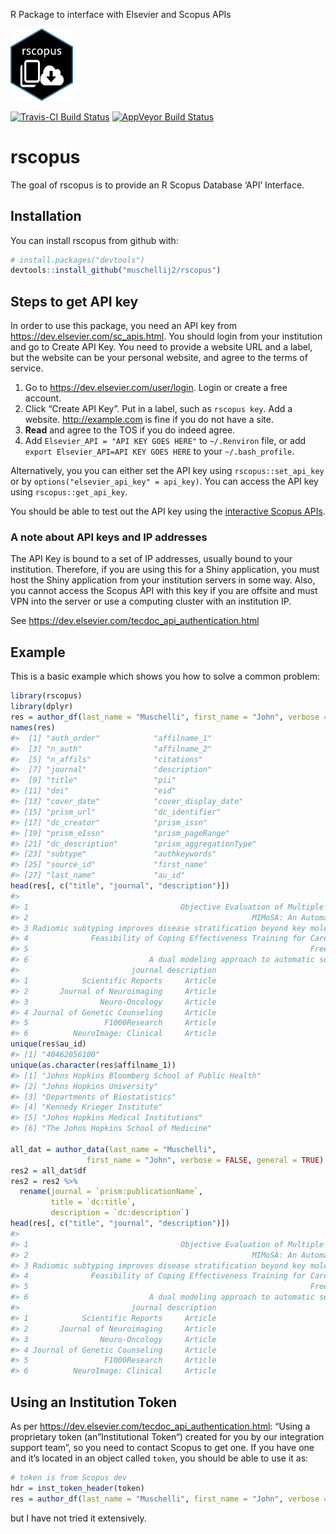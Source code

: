 
<!-- README.md is generated from README.Rmd. Please edit that file -->

R Package to interface with Elsevier and Scopus APIs

<!-- ![Sticker](sticker.png) -->

<img src="sticker.png" width="100">

[![Travis-CI Build
Status](https://travis-ci.org/muschellij2/rscopus.svg?branch=master)](https://travis-ci.org/muschellij2/rscopus)
[![AppVeyor Build
Status](https://ci.appveyor.com/api/projects/status/github/muschellij2/rscopus?branch=master&svg=true)](https://ci.appveyor.com/project/muschellij2/rscopus)

# rscopus

The goal of rscopus is to provide an R Scopus Database ‘API’ Interface.

## Installation

You can install rscopus from github with:

``` r
# install.packages("devtools")
devtools::install_github("muschellij2/rscopus")
```

## Steps to get API key

In order to use this package, you need an API key from
<https://dev.elsevier.com/sc_apis.html>. You should login from your
institution and go to Create API Key. You need to provide a website URL
and a label, but the website can be your personal website, and agree to
the terms of service.

1.  Go to <https://dev.elsevier.com/user/login>. Login or create a free
    account.
2.  Click “Create API Key”. Put in a label, such as `rscopus key`. Add a
    website. <http://example.com> is fine if you do not have a site.
3.  **Read** and agree to the TOS if you do indeed agree.
4.  Add `Elsevier_API = "API KEY GOES HERE"` to `~/.Renviron` file, or
    add `export Elsevier_API=API KEY GOES HERE` to your
    `~/.bash_profile`.

Alternatively, you you can either set the API key using
`rscopus::set_api_key` or by `options("elsevier_api_key" = api_key)`.
You can access the API key using `rscopus::get_api_key`.

You should be able to test out the API key using the [interactive Scopus
APIs](https://dev.elsevier.com/scopus.html).

### A note about API keys and IP addresses

The API Key is bound to a set of IP addresses, usually bound to your
institution. Therefore, if you are using this for a Shiny application,
you must host the Shiny application from your institution servers in
some way. Also, you cannot access the Scopus API with this key if you
are offsite and must VPN into the server or use a computing cluster with
an institution IP.

See <https://dev.elsevier.com/tecdoc_api_authentication.html>

## Example

This is a basic example which shows you how to solve a common problem:

``` r
library(rscopus)
library(dplyr)
res = author_df(last_name = "Muschelli", first_name = "John", verbose = FALSE, general = FALSE)
names(res)
#>  [1] "auth_order"            "affilname_1"          
#>  [3] "n_auth"                "affilname_2"          
#>  [5] "n_affils"              "citations"            
#>  [7] "journal"               "description"          
#>  [9] "title"                 "pii"                  
#> [11] "doi"                   "eid"                  
#> [13] "cover_date"            "cover_display_date"   
#> [15] "prism_url"             "dc_identifier"        
#> [17] "dc_creator"            "prism_issn"           
#> [19] "prism_eIssn"           "prism_pageRange"      
#> [21] "dc_description"        "prism_aggregationType"
#> [23] "subtype"               "authkeywords"         
#> [25] "source_id"             "first_name"           
#> [27] "last_name"             "au_id"
head(res[, c("title", "journal", "description")])
#>                                                                                                                                                   title
#> 1                                  Objective Evaluation of Multiple Sclerosis Lesion Segmentation using a Data Management and Processing Infrastructure
#> 2                                                  MIMoSA: An Automated Method for Intermodal Segmentation Analysis of Multiple Sclerosis Brain Lesions
#> 3 Radiomic subtyping improves disease stratification beyond key molecular, clinical, and standard imaging characteristics in patients with glioblastoma
#> 4              Feasibility of Coping Effectiveness Training for Caregivers of Children with Autism Spectrum Disorder: a Genetic Counseling Intervention
#> 5                                                               Freesurfer: Connecting the Freesurfer software with R [version 1; referees: 2 approved]
#> 6                           A dual modeling approach to automatic segmentation of cerebral T2 hyperintensities and T1 black holes in multiple sclerosis
#>                         journal description
#> 1            Scientific Reports     Article
#> 2       Journal of Neuroimaging     Article
#> 3                Neuro-Oncology     Article
#> 4 Journal of Genetic Counseling     Article
#> 5                 F1000Research     Article
#> 6          NeuroImage: Clinical     Article
unique(res$au_id)
#> [1] "40462056100"
unique(as.character(res$affilname_1))
#> [1] "Johns Hopkins Bloomberg School of Public Health"
#> [2] "Johns Hopkins University"                       
#> [3] "Departments of Biostatistics"                   
#> [4] "Kennedy Krieger Institute"                      
#> [5] "Johns Hopkins Medical Institutions"             
#> [6] "The Johns Hopkins School of Medicine"

all_dat = author_data(last_name = "Muschelli", 
                 first_name = "John", verbose = FALSE, general = TRUE)
res2 = all_dat$df
res2 = res2 %>% 
  rename(journal = `prism:publicationName`,
         title = `dc:title`,
         description = `dc:description`)
head(res[, c("title", "journal", "description")])
#>                                                                                                                                                   title
#> 1                                  Objective Evaluation of Multiple Sclerosis Lesion Segmentation using a Data Management and Processing Infrastructure
#> 2                                                  MIMoSA: An Automated Method for Intermodal Segmentation Analysis of Multiple Sclerosis Brain Lesions
#> 3 Radiomic subtyping improves disease stratification beyond key molecular, clinical, and standard imaging characteristics in patients with glioblastoma
#> 4              Feasibility of Coping Effectiveness Training for Caregivers of Children with Autism Spectrum Disorder: a Genetic Counseling Intervention
#> 5                                                               Freesurfer: Connecting the Freesurfer software with R [version 1; referees: 2 approved]
#> 6                           A dual modeling approach to automatic segmentation of cerebral T2 hyperintensities and T1 black holes in multiple sclerosis
#>                         journal description
#> 1            Scientific Reports     Article
#> 2       Journal of Neuroimaging     Article
#> 3                Neuro-Oncology     Article
#> 4 Journal of Genetic Counseling     Article
#> 5                 F1000Research     Article
#> 6          NeuroImage: Clinical     Article
```

## Using an Institution Token

As per <https://dev.elsevier.com/tecdoc_api_authentication.html>: “Using
a proprietary token (an”Institutional Token“) created for you by our
integration support team”, so you need to contact Scopus to get one. If
you have one and it’s located in an object called `token`, you should be
able to use it as:

``` r
# token is from Scopus dev
hdr = inst_token_header(token)
res = author_df(last_name = "Muschelli", first_name = "John", verbose = FALSE, general = FALSE, headers = hdr)
```

but I have not tried it extensively.
